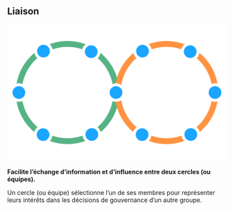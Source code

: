 ## Liaison

![right,fit](img/structural-patterns/link.png)

**Facilite l’échange d’information et d’influence entre deux cercles (ou équipes).**

Un cercle (ou équipe) sélectionne l’un de ses membres pour représenter leurs intérêts dans les décisions de gouvernance d’un autre groupe.